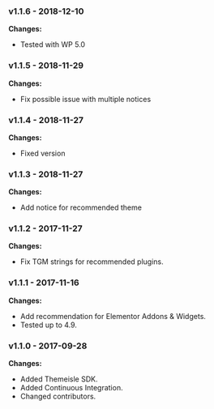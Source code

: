 
 ### v1.1.6 - 2018-12-10 
 **Changes:** 
 * Tested with WP 5.0
 
 ### v1.1.5 - 2018-11-29 
 **Changes:** 
 * Fix possible issue with multiple notices
 
 ### v1.1.4 - 2018-11-27 
 **Changes:** 
 * Fixed version
 
 ### v1.1.3 - 2018-11-27 
 **Changes:** 
 * Add notice for recommended theme
 
 ### v1.1.2 - 2017-11-27 
 **Changes:** 
 * Fix TGM strings for recommended plugins.
 
 ### v1.1.1 - 2017-11-16 
 **Changes:** 
 * Add recommendation for Elementor Addons & Widgets. 
* Tested up to 4.9.
 
 ### v1.1.0 - 2017-09-28 
 **Changes:** 
 * Added Themeisle SDK.
* Added Continuous Integration.
* Changed contributors.
 
